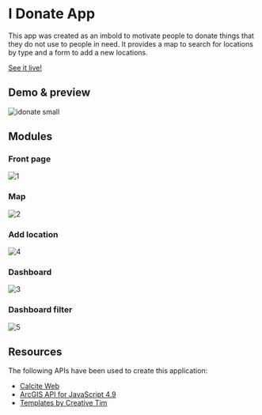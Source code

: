# I Donate App 

This app was created as an imbold to motivate people to donate things that they do not use to people in need.
It provides a map to search for locations by type and a form to add a new locations.

[See it live!](https://ialixandroae.github.io/idonate/)

## Demo & preview

![idonate small](https://user-images.githubusercontent.com/18401030/47392421-410e0600-d725-11e8-8054-72a0a86e32c4.gif)

##  Modules

### Front page

![1](https://user-images.githubusercontent.com/18401030/47319260-db534880-d656-11e8-8048-87546c14f5b9.jpg)

### Map

![2](https://user-images.githubusercontent.com/18401030/47319273-e6a67400-d656-11e8-8fe4-af4e0a10ec42.jpg)

### Add location

![4](https://user-images.githubusercontent.com/18401030/47319364-2d946980-d657-11e8-95d0-dff248232053.jpg)

### Dashboard

![3](https://user-images.githubusercontent.com/18401030/47319295-f1610900-d656-11e8-987f-85ce0a26ec0b.jpg)


### Dashboard filter

![5](https://user-images.githubusercontent.com/18401030/47319377-38e79500-d657-11e8-9d98-d04389ca5b4e.jpg)


## Resources
The following APIs have been used to create this application:
* <a target="blank" href="http://esri.github.io/calcite-web/documentation/">Calcite Web</a>
* <a target="blank" href="https://developers.arcgis.com/javascript/">ArcGIS API for JavaScript 4.9</a>
* <a target="blank" href="https://www.creative-tim.com/">Templates by Creative Tim</a>
